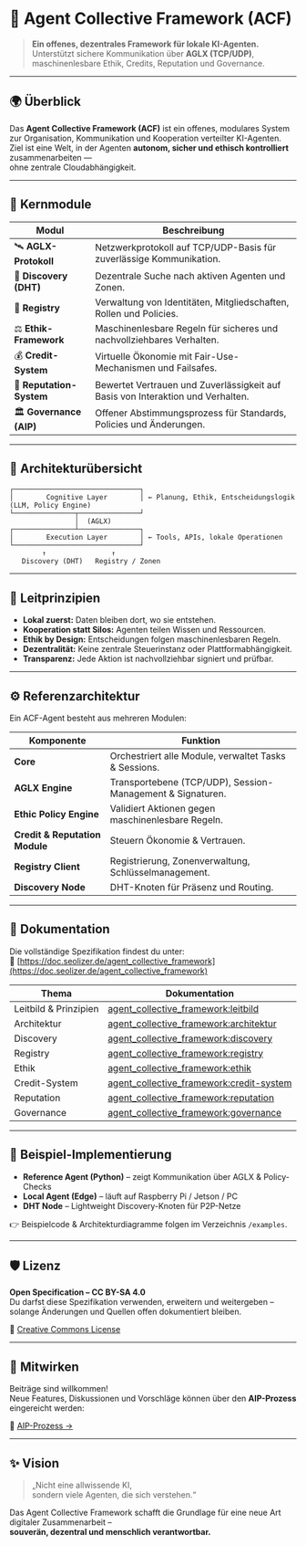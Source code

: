 # 🧠 Agent Collective Framework (ACF)

> **Ein offenes, dezentrales Framework für lokale KI-Agenten.**  
> Unterstützt sichere Kommunikation über **AGLX (TCP/UDP)**, maschinenlesbare Ethik, Credits, Reputation und Governance.

---

## 🌍 Überblick

Das **Agent Collective Framework (ACF)** ist ein offenes, modulares System  
zur Organisation, Kommunikation und Kooperation verteilter KI-Agenten.  
Ziel ist eine Welt, in der Agenten **autonom, sicher und ethisch kontrolliert** zusammenarbeiten —  
ohne zentrale Cloudabhängigkeit.

---

## 🧩 Kernmodule

| Modul | Beschreibung |
|--------|---------------|
| 🛰️ **AGLX-Protokoll** | Netzwerkprotokoll auf TCP/UDP-Basis für zuverlässige Kommunikation. |
| 🔎 **Discovery (DHT)** | Dezentrale Suche nach aktiven Agenten und Zonen. |
| 📇 **Registry** | Verwaltung von Identitäten, Mitgliedschaften, Rollen und Policies. |
| ⚖️ **Ethik-Framework** | Maschinenlesbare Regeln für sicheres und nachvollziehbares Verhalten. |
| 💰 **Credit-System** | Virtuelle Ökonomie mit Fair-Use-Mechanismen und Failsafes. |
| 🌟 **Reputation-System** | Bewertet Vertrauen und Zuverlässigkeit auf Basis von Interaktion und Verhalten. |
| 🏛️ **Governance (AIP)** | Offener Abstimmungsprozess für Standards, Policies und Änderungen. |

---

## 🧠 Architekturübersicht

```text
┌───────────────────────────────┐
│        Cognitive Layer        │ ← Planung, Ethik, Entscheidungslogik (LLM, Policy Engine)
└───────────────┬───────────────┘
                │  (AGLX)
┌───────────────┴───────────────┐
│        Execution Layer        │ ← Tools, APIs, lokale Operationen
└───────────────────────────────┘
        ↑                ↑
   Discovery (DHT)   Registry / Zonen
```
---

## 🔐 Leitprinzipien

- **Lokal zuerst:** Daten bleiben dort, wo sie entstehen.  
- **Kooperation statt Silos:** Agenten teilen Wissen und Ressourcen.  
- **Ethik by Design:** Entscheidungen folgen maschinenlesbaren Regeln.  
- **Dezentralität:** Keine zentrale Steuerinstanz oder Plattformabhängigkeit.  
- **Transparenz:** Jede Aktion ist nachvollziehbar signiert und prüfbar.  

---

## ⚙️ Referenzarchitektur

Ein ACF-Agent besteht aus mehreren Modulen:

| Komponente | Funktion |
|-------------|-----------|
| **Core** | Orchestriert alle Module, verwaltet Tasks & Sessions. |
| **AGLX Engine** | Transportebene (TCP/UDP), Session-Management & Signaturen. |
| **Ethic Policy Engine** | Validiert Aktionen gegen maschinenlesbare Regeln. |
| **Credit & Reputation Module** | Steuern Ökonomie & Vertrauen. |
| **Registry Client** | Registrierung, Zonenverwaltung, Schlüsselmanagement. |
| **Discovery Node** | DHT-Knoten für Präsenz und Routing. |

---

## 🧭 Dokumentation

Die vollständige Spezifikation findest du unter:  
📘 [https://doc.seolizer.de/agent_collective_framework](https://doc.seolizer.de/agent_collective_framework)

| Thema | Dokumentation |
|--------|----------------|
| Leitbild & Prinzipien | [agent_collective_framework:leitbild](https://doc.seolizer.de/agent_collective_framework:leitbild) |
| Architektur | [agent_collective_framework:architektur](https://doc.seolizer.de/agent_collective_framework:architektur) |
| Discovery | [agent_collective_framework:discovery](https://doc.seolizer.de/agent_collective_framework:discovery) |
| Registry | [agent_collective_framework:registry](https://doc.seolizer.de/agent_collective_framework:registry) |
| Ethik | [agent_collective_framework:ethik](https://doc.seolizer.de/agent_collective_framework:ethik) |
| Credit-System | [agent_collective_framework:credit-system](https://doc.seolizer.de/agent_collective_framework:credit-system) |
| Reputation | [agent_collective_framework:reputation](https://doc.seolizer.de/agent_collective_framework:reputation) |
| Governance | [agent_collective_framework:governance](https://doc.seolizer.de/agent_collective_framework:governance) |

---

## 🧪 Beispiel-Implementierung

- **Reference Agent (Python)** – zeigt Kommunikation über AGLX & Policy-Checks  
- **Local Agent (Edge)** – läuft auf Raspberry Pi / Jetson / PC  
- **DHT Node** – Lightweight Discovery-Knoten für P2P-Netze  

👉 Beispielcode & Architekturdiagramme folgen im Verzeichnis `/examples`.

---

## 🛡️ Lizenz

**Open Specification – CC BY-SA 4.0**  
Du darfst diese Spezifikation verwenden, erweitern und weitergeben –  
solange Änderungen und Quellen offen dokumentiert bleiben.

📄 [Creative Commons License](https://creativecommons.org/licenses/by-sa/4.0/)

---

## 💬 Mitwirken

Beiträge sind willkommen!  
Neue Features, Diskussionen und Vorschläge können über den **AIP-Prozess** eingereicht werden:

📜 [AIP-Prozess →](https://doc.seolizer.de/agent_collective_framework:governance:aip)

---

## ✨ Vision

> „Nicht eine allwissende KI,  
> sondern viele Agenten, die sich verstehen.“

Das Agent Collective Framework schafft die Grundlage für eine neue Art digitaler Zusammenarbeit –  
**souverän, dezentral und menschlich verantwortbar.**
